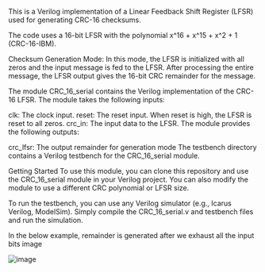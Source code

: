 This is a Verilog implementation of a Linear Feedback Shift Register (LFSR) used for generating CRC-16 checksums.

The code uses a 16-bit LFSR with the polynomial x^16 + x^15 + x^2 + 1 (CRC-16-IBM).

Checksum Generation Mode: In this mode, the LFSR is initialized with all zeros and the input message is fed to the LFSR. After processing the entire message, the LFSR output gives the 16-bit CRC remainder for the message.

The module CRC_16_serial contains the Verilog implementation of the CRC-16 LFSR. The module takes the following inputs:

clk: The clock input. reset: The reset input. When reset is high, the LFSR is reset to all zeros. crc_in: The input data to the LFSR. The module provides the following outputs:

crc_lfsr: The output remainder for generation mode The testbench directory contains a Verilog testbench for the CRC_16_serial module.

Getting Started To use this module, you can clone this repository and use the CRC_16_serial module in your Verilog project. You can also modify the module to use a different CRC polynomial or LFSR size.

To run the testbench, you can use any Verilog simulator (e.g., Icarus Verilog, ModelSim). Simply compile the CRC_16_serial.v and testbench files and run the simulation.

In the below example, remainder is generated after we exhaust all the input bits image

![image](https://user-images.githubusercontent.com/64193247/230792420-66ac6fa2-7d72-4b0d-b898-31097a4d1226.png)
